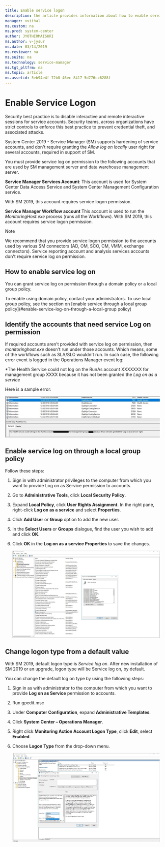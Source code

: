```yaml
---
title: Enable service logon
description: the article provides information about how to enable service log on as log on type.
manager: vvithal
ms.custom: na
ms.prod: system-center
author: JYOTHIRMAISURI
ms.author: v-jysur
ms.date: 03/14/2019
ms.reviewer: na
ms.suite: na
ms.technology: service-manager
ms.tgt_pltfrm: na
ms.topic: article
ms.assetid: 5eb94e4f-72b8-46ec-8417-5d776cc6288f
---
```


# Enable Service Logon

Security best practice is to disable interactive and remote interactive sessions for service accounts. Security teams, across organizations have strict controls to enforce this best practice to prevent credential theft, and associated attacks.

System Center 2019 - Service Manager (SM) supports hardening of service accounts, and don't require granting the *Allow log on locally* user right for several accounts, required in support of SM.

You must provide service log on permission to the following accounts that are used by SM management server and data warehouse management server.

**Service Manager Services Account**:
This account is used for System Center Data Access Service and System Center Management Configuration service.

With SM 2019, this account requires service logon permission.  

**Service Manager Workflow account**
This account is used to run the *MonitoringHost.exe* process (runs all the Workflows). With SM 2019, this account requires service logon permission.

>[!NOTE]
>We recommend that you provide service logon permission to the accounts used by various SM connectors (AD, OM, SCO, CM, VMM, exchange connectors).
>Service reporting account and analysis services accounts don't require service log on permission.

## How to enable service log on

You can grant service log on permission through a domain policy or a local group policy.

To enable using domain policy, contact your administrators. To use local group policy, see the section on [enable service through a local group policy](#enable-service-log-on-through-a-local-group policy)

## Identify the accounts that need service Log on permission

If required accounts aren't provided with service log on permission, then *monitoringhost.exe* doesn't run under those accounts. Which means, some of the workflows such as SLA/SLO wouldn't run. In such case, the following error event is logged in the Operations Manager event log:

*The Health Service could not log on the RunAs account XXXXXXX for management group XXXX because it has not been granted the *Log on as a service*

Here is a sample error:

![identify accounts that need service log on permission](./media/enable-service-logon-sm/identify-logon-type.png)

## Enable service log on through a local group policy
Follow these steps:

1.	Sign in with administrator privileges to the computer from which you want to provide Log on as Service permission to accounts.
2.	Go to **Administrative Tools**, click **Local Security Policy**.
3.	Expand **Local Policy**, click **User Rights Assignment**. In the right pane, right-click **Log on as a service** and select **Properties**.
4.	Click **Add User** or **Group** option to add the new user.
5.	In the **Select Users** or **Groups** dialogue, find the user you wish to add and click **OK**.
6.	Click **OK** in the **Log on as a service Properties** to save the changes.

    ![identify accounts that need service log on permission](./media/enable-service-logon-sm/enable-service-logon.png)


##  Change logon type from a default value

With SM 2019, default logon type is *Service log on*.
After new installation of  SM 2019 or an upgrade, logon type will be Service log on, by default.

You can change the default log on type by using the following steps:

1.	Sign in as with administrator to the computer from which you want to provide **Log on as Service** permission to accounts.
2.	Run gpedit.msc
3.	Under **Computer Configuration**, expand **Administrative Templates**.
4.	Click **System Center – Operations Manager**.
5.	Right click **Monitoring Action Account Logon Type**, click **Edit**, select **Enabled**.
7.	Choose **Logon Type** from the drop-down menu.

    ![identify accounts that need service log on permission](./media/enable-service-logon-sm/change-logon-type.png)
